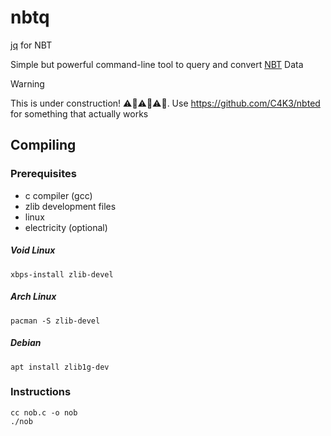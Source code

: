 # nbtq
[jq](https://jqlang.org/) for NBT

Simple but powerful command-line tool to query and convert [NBT](https://minecraft.wiki/w/NBT_format) Data

> [!WARNING]
> This is under construction! ⚠️🚧⚠️🚧⚠️🚧.
> Use https://github.com/C4K3/nbted for something that actually works

## Compiling

### Prerequisites
- c compiler (gcc)
- zlib development files
- linux
- electricity (optional)

##### Void Linux
```console
xbps-install zlib-devel
```

##### Arch Linux
```console
pacman -S zlib-devel
```

##### Debian
```console
apt install zlib1g-dev
```

### Instructions
```console
cc nob.c -o nob
./nob
```
